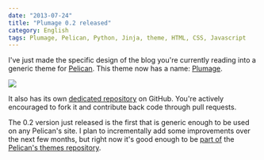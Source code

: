 ```yaml
---
date: "2013-07-24"
title: "Plumage 0.2 released"
category: English
tags: Plumage, Pelican, Python, Jinja, theme, HTML, CSS, Javascript
---
```


I've just made the specific design of the blog you're currently reading into a generic theme for [Pelican](https://getpelican.com). This theme now has a name: [Plumage](https://github.com/kdeldycke/plumage).

![]({attach}plumage-article-screenshot.png)

It also has its own [dedicated repository](https://github.com/kdeldycke/plumage) on GitHub. You're actively encouraged to fork it and contribute back code through pull requests.

The 0.2 version just released is the first that is generic enough to be used on any Pelican's site. I plan to incrementally add some improvements over the next few months, but right now it's good enough to be [part of](https://twitter.com/getpelican/status/355025140112822272) the [Pelican's themes repository](https://github.com/getpelican/pelican-themes).
